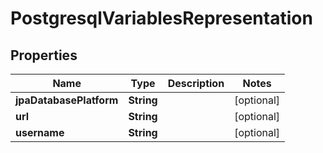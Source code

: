 # PostgresqlVariablesRepresentation

## Properties
Name | Type | Description | Notes
------------ | ------------- | ------------- | -------------
**jpaDatabasePlatform** | **String** |  |  [optional]
**url** | **String** |  |  [optional]
**username** | **String** |  |  [optional]
